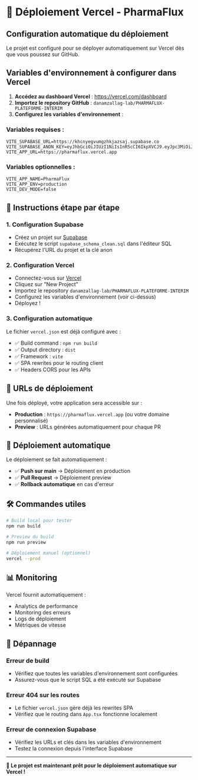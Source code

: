 # 🚀 Déploiement Vercel - PharmaFlux

## Configuration automatique du déploiement

Le projet est configuré pour se déployer automatiquement sur Vercel dès que vous poussez sur GitHub.

## Variables d'environnement à configurer dans Vercel

1. **Accédez au dashboard Vercel** : https://vercel.com/dashboard
2. **Importez le repository GitHub** : `danamzallag-lab/PHARMAFLUX-PLATEFORME-INTERIM`
3. **Configurez les variables d'environnement** :

### Variables requises :

```
VITE_SUPABASE_URL=https://khcnyegvumgzhkjazsaj.supabase.co
VITE_SUPABASE_ANON_KEY=eyJhbGciOiJIUzI1NiIsInR5cCI6IkpXVCJ9.eyJpc3MiOiJzdXBhYmFzZSIsInJlZiI6ImtoY255ZWd2dW1nemhramF6c2FqIiwicm9sZSI6ImFub24iLCJpYXQiOjE3NTg3OTEzNzIsImV4cCI6MjA3NDM2NzM3Mn0.Y2ncNWLcmwFGtqsia5FY5NvrS_BKRUrB8sTlXLFKTUc
VITE_APP_URL=https://pharmaflux.vercel.app
```

### Variables optionnelles :

```
VITE_APP_NAME=PharmaFlux
VITE_APP_ENV=production
VITE_DEV_MODE=false
```

## 📝 Instructions étape par étape

### 1. Configuration Supabase
- Créez un projet sur [Supabase](https://supabase.com)
- Exécutez le script `supabase_schema_clean.sql` dans l'éditeur SQL
- Récupérez l'URL du projet et la clé anon

### 2. Configuration Vercel
- Connectez-vous sur [Vercel](https://vercel.com)
- Cliquez sur "New Project"
- Importez le repository `danamzallag-lab/PHARMAFLUX-PLATEFORME-INTERIM`
- Configurez les variables d'environnement (voir ci-dessus)
- Déployez !

### 3. Configuration automatique
Le fichier `vercel.json` est déjà configuré avec :
- ✅ Build command : `npm run build`
- ✅ Output directory : `dist`
- ✅ Framework : `vite`
- ✅ SPA rewrites pour le routing client
- ✅ Headers CORS pour les APIs

## 🎯 URLs de déploiement

Une fois déployé, votre application sera accessible sur :
- **Production** : `https://pharmaflux.vercel.app` (ou votre domaine personnalisé)
- **Preview** : URLs générées automatiquement pour chaque PR

## 🔄 Déploiement automatique

Le déploiement se fait automatiquement :
- ✅ **Push sur main** → Déploiement en production
- ✅ **Pull Request** → Déploiement preview
- ✅ **Rollback automatique** en cas d'erreur

## 🛠 Commandes utiles

```bash
# Build local pour tester
npm run build

# Preview du build
npm run preview

# Déploiement manuel (optionnel)
vercel --prod
```

## 📊 Monitoring

Vercel fournit automatiquement :
- Analytics de performance
- Monitoring des erreurs
- Logs de déploiement
- Métriques de vitesse

## 🔧 Dépannage

### Erreur de build
- Vérifiez que toutes les variables d'environnement sont configurées
- Assurez-vous que le script SQL a été exécuté sur Supabase

### Erreur 404 sur les routes
- Le fichier `vercel.json` gère déjà les rewrites SPA
- Vérifiez que le routing dans `App.tsx` fonctionne localement

### Erreur de connexion Supabase
- Vérifiez les URLs et clés dans les variables d'environnement
- Testez la connexion depuis l'interface Supabase

---

**🎉 Le projet est maintenant prêt pour le déploiement automatique sur Vercel !**